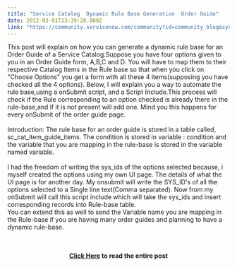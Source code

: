 ```yaml
---
title: "Service Catalog  Dynamic Rule Base Generation  Order Guide"
date: 2012-03-01T23:39:28.000Z
link: "https://community.servicenow.com/community?id=community_blog&sys_id=071e626ddbd0dbc01dcaf3231f96199f"
---
```

<p>This post will explain on how you can generate a dynamic rule base for an Order Guide of a Service Catalog.Suppose you have four options given to you in an Order Guide form, A,B,C and D. You will have to map them to their respective Catalog Items in the Rule base so that when you click on "Choose Options" you get a form with all these 4 items(supposing you have checked all the 4 options). Below, I will explain you a way to automate the rule base,using a onSubmit script, and a Script Include.This process will check if the Rule corresponding to an option checked is already there in the rule-base,and if it is not present will add one. Mind you this happens for every onSubmit of the order guide page.<br /><br />Introduction: The rule base for an order guide is stored in a table called, sc_cat_item_guide_items. The condition is stored in variable : condition and the variable that you are mapping in the rule-base is stored in the variable named variable.<br /><br />I had the freedom of writing the sys_ids of the options selected because, i myself created the options using my own UI page. The details of what the UI page is for another day. My onsubmit will write the SYS_ID's of all the options selected to a Single line text(Comma separated). Now from my onSubmit will call this script include which will take the sys_ids and insert corresponding records into Rule-base table.<br />You can extend this as well to send the Variable name you are mapping in the Rule-base if you are having many order guides and planning to have a dynamic rule-base.<br /><br /><br /><center><b><a title="rvicenowdiary.com/2012/03/dynamic-rule-base-generation-order-guide/" href="http://servicenowdiary.com/2012/03/dynamic-rule-base-generation-order-guide/">Click Here</a> to read the entire post</b></center></p>